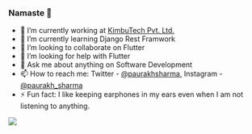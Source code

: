 ### Namaste 🙏

- 🔭 I’m currently working at [KimbuTech Pvt. Ltd.](https://kimbutech.com/)
- 🌱 I’m currently learning Django Rest Framwork
- 👯 I’m looking to collaborate on Flutter
- 🤔 I’m looking for help with Flutter
- 💬 Ask me about anything on Software Development
- 📫 How to reach me: Twitter - [@paurakhsharma](https://www.twitter.com/paurakhsharma), Instagram - [@paurakh_sharma](https://www.instagram.com/paurakh_sharma/)
- ⚡ Fun fact: I like keeping earphones in my ears even when I am not listening to anything.

<img src="https://github-readme-stats.vercel.app/api?username=paurakhsharma&&show_icons=true&title_color=ffffff&icon_color=bb2acf&text_color=daf7dc&bg_color=e83640" />
